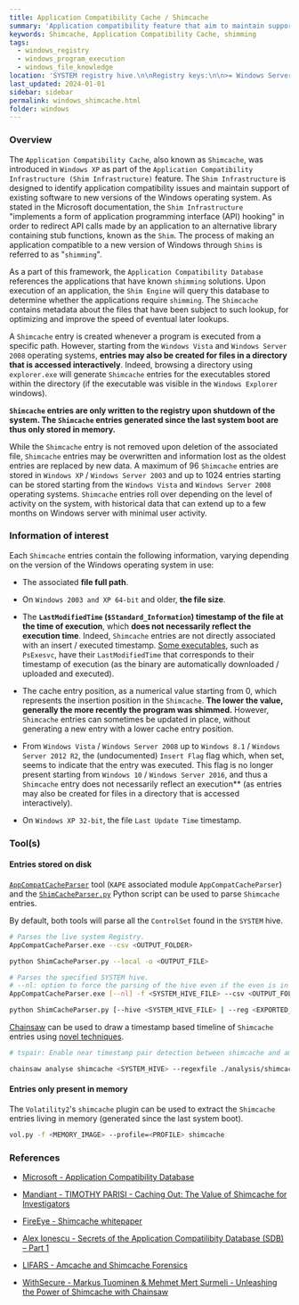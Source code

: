 ```yaml
---
title: Application Compatibility Cache / Shimcache
summary: 'Application compatibility feature that aim to maintain support of existing software to new versions of the Windows operating system.\n\nA Shimcache entry is created whenever a program is executed from a specific path. However, starting from Windows Vista and Windows Server 2008, entries may also be created for files in a directory that is accessed interactively.\n\nStores up to 1024 entries starting from the Windows Vista and Windows Server 2008 operating systems.\n\nInformation of interest: file full path, LastModifiedTime ($Standard_Information) timestamp of the file at the time of execution, the cache entry position (insertion position in the Shimcache), and from Windows Vista / Windows Server 2008 up to Windows 8.1 / Windows Server 2012 R2, an (undocumented) execution flag.'
keywords: Shimcache, Application Compatibility Cache, shimming
tags:
  - windows_registry
  - windows_program_execution
  - windows_file_knowledge
location: 'SYSTEM registry hive.\n\nRegistry keys:\n\n>= Windows Server 2003 and Windows XP 64-bit:\nHKLM\SYSTEM\CurrentControlSet\Control\Session Manager\AppCompatCache\AppCompatCache\n\nWindows XP 32-bit:\nHKLM\SYSTEM\CurrentControlSet\Control\Session Manager\AppCompatibility\AppCompatCache'
last_updated: 2024-01-01
sidebar: sidebar
permalink: windows_shimcache.html
folder: windows
---
```


### Overview

The `Application Compatibility Cache`, also known as `Shimcache`, was
introduced in `Windows XP` as part of the `Application Compatibility
Infrastructure (Shim Infrastructure)` feature. The `Shim Infrastructure` is
designed to identify application compatibility issues and maintain support of
existing software to new versions of the Windows operating system. As stated
in the Microsoft documentation, the `Shim Infrastructure` "implements a form of
application programming interface (API) hooking" in order to redirect API calls
made by an application to an alternative library containing stub functions,
known as the `Shim`. The process of making an application compatible to a new
version of Windows through `Shims` is referred to as "`shimming`".

As a part of this framework, the `Application Compatibility Database`
references the applications that have known `shimming` solutions. Upon
execution of an application, the `Shim Engine` will query this database to
determine whether the applications require `shimming`. The `Shimcache` contains
metadata about the files that have been subject to such lookup, for
optimizing and improve the speed of eventual later lookups.

A `Shimcache` entry is created whenever a program is executed from a specific
path. However, starting from the `Windows Vista` and `Windows Server 2008`
operating systems, **entries may also be created for files in a directory that
is accessed interactively**. Indeed, browsing a directory using `explorer.exe`
will generate `Shimcache` entries for the executables stored within the
directory (if the executable was visible in the `Windows Explorer` windows).

**`Shimcache` entries are only written to the registry upon shutdown of the
system. The `Shimcache` entries generated since the last system boot are
thus only stored in memory.**

While the `Shimcache` entry is not removed upon deletion of the associated
file, `Shimcache` entries may be overwritten and information lost as the oldest
entries are replaced by new data. A maximum of 96 `Shimcache` entries are
stored in `Windows XP` / `Windows Server 2003` and up to 1024 entries starting
can be stored starting from the `Windows Vista` and `Windows Server 2008`
operating systems. `Shimcache` entries roll over depending on the level of
activity on the system, with historical data that can extend up to a few months
on Windows server with minimal user activity.

### Information of interest

Each `Shimcache` entries contain the following information, varying depending
on the version of the Windows operating system in use:

  - The associated **file full path**.

  - On `Windows 2003 and XP 64-bit` and older, **the file size**.

  - The **`LastModifiedTime` (`$Standard_Information`) timestamp of the file at
    the time of execution**, which **does not necessarily reflect the execution
    time**. Indeed, `Shimcache` entries are not directly associated with an
    insert / executed timestamp.
    [Some executables](https://github.com/WithSecureLabs/chainsaw/blob/master/analysis/shimcache_patterns.txt),
    such as `PsExesvc`, have their `LastModifiedTime` that corresponds to their
    timestamp of execution (as the binary are automatically downloaded /
    uploaded and executed).

  - The cache entry position, as a numerical value starting from 0, which
    represents the insertion position in the `Shimcache`.
    **The lower the value, generally the more recently the program was
    shimmed.** However, `Shimcache` entries can sometimes be updated in place,
    without generating a new entry with a lower cache entry position.

  - From `Windows Vista` / `Windows Server 2008` up to `Windows 8.1` /
    `Windows Server 2012 R2`, the (undocumented) `Insert Flag` flag which, when
    set, seems to indicate that the entry was executed. This flag is no
    longer present starting from `Windows 10` / `Windows Server 2016`, and thus
    a `Shimcache` entry does not necessarily reflect an execution** (as entries
    may also be created for files in a directory that is accessed
    interactively).

  - On `Windows XP 32-bit`, the file `Last Update Time` timestamp.

### Tool(s)

#### Entries stored on disk

[`AppCompatCacheParser`](https://github.com/EricZimmerman/AppCompatCacheParser)
tool (`KAPE` associated module `AppCompatCacheParser`) and the
[`ShimCacheParser.py`](https://github.com/mandiant/ShimCacheParser) Python
script can be used to parse `Shimcache` entries.

By default, both tools will parse all the `ControlSet` found in the `SYSTEM`
hive.

```bash
# Parses the live system Registry.
AppCompatCacheParser.exe --csv <OUTPUT_FOLDER>

python ShimCacheParser.py --local -o <OUTPUT_FILE>

# Parses the specified SYSTEM hive.
# --nl: option to force the parsing of the hive even if the even is in a "dirty" state and no transaction logs are available.
AppCompatCacheParser.exe [--nl] -f <SYSTEM_HIVE_FILE> --csv <OUTPUT_FOLDER>

python ShimCacheParser.py [--hive <SYSTEM_HIVE_FILE> | --reg <EXPORTED_SYSTEM_FILE>] -o <OUTPUT_FILE>
```

[Chainsaw](https://github.com/WithSecureLabs/chainsaw) can be used to draw a
timestamp based timeline of `Shimcache` entries using
[novel techniques](https://labs.withsecure.com/tools/chainsaw-analyse-shimcache).

```bash
# tspair: Enable near timestamp pair detection between shimcache and amcache for finding additional insertion timestamps for shimcache entries.

chainsaw analyse shimcache <SYSTEM_HIVE> --regexfile ./analysis/shimcache_patterns.txt [--amcache <AMCACHE_HIVE> --tspair] --output <OUTPUT_CSV>
```

#### Entries only present in memory

The `Volatility2`'s `shimcache` plugin can be used to extract the `Shimcache`
entries living in memory (generated since the last system boot).

```bash
vol.py -f <MEMORY_IMAGE> --profile=<PROFILE> shimcache
```

### References

  - [Microsoft - Application Compatibility Database](https://docs.microsoft.com/en-us/windows/win32/devnotes/application-compatibility-database)

  - [Mandiant - TIMOTHY PARISI - Caching Out: The Value of Shimcache for Investigators](https://www.fireeye.com/blog/threat-research/2015/06/caching_out_the_val.html)

  - [FireEye - Shimcache whitepaper](https://www.fireeye.com/content/dam/fireeye-www/services/freeware/shimcache-whitepaper.pdf)

  - [Alex Ionescu - Secrets of the Application Compatilibity Database (SDB) – Part 1](http://www.alex-ionescu.com/?p=39)

  - [LIFARS - Amcache and Shimcache Forensics](https://lifars.com/wp-content/uploads/2017/03/Technical_tool_Amcache_Shimcache.pdf)

  - [WithSecure - Markus Tuominen & Mehmet Mert Surmeli - Unleashing the Power of Shimcache with Chainsaw](https://labs.withsecure.com/tools/chainsaw-analyse-shimcache)
